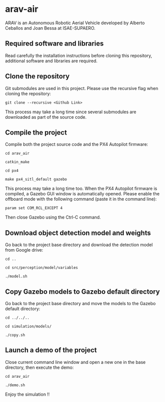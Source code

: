 # arav-air
ARAV is an Autonomous Robotic Aerial Vehicle developed by Alberto Ceballos and Joan Bessa at ISAE-SUPAERO.

## Required software and libraries

Read carefully the installation instructions before cloning this repository, additional software and libraries are required.

## Clone the repository

Git submodules are used in this project. Please use the recursive flag when cloning the repository:

`git clone --recursive <Github Link>`

This process may take a long time since several submodules are downloaded as part of the source code.

## Compile the project

Compile both the project source code and the PX4 Autopilot firmware:

`cd arav_air`

`catkin_make`

`cd px4`

`make px4_sitl_default gazebo`

This process may take a long time too. When the PX4 Autopilot firmware is compiled, a Gazebo GUI window is automatically opened. Please enable the offboard mode with the following command (paste it in the command line):

`param set COM_RCL_EXCEPT 4`

Then close Gazebo using the Ctrl-C command.

## Download object detection model and weights

Go back to the project base directory and download the detection model from Google drive:

`cd ..`

`cd src/perception/model/variables`

`./model.sh`

## Copy Gazebo models to Gazebo default directory

Go back to the project base directory and move the models to the Gazebo default directory:

`cd ../../..`

`cd simulation/models/`

`./copy.sh`

## Launch a demo of the project

Close current command line window and open a new one in the base directory, then execute the demo:

`cd arav_air`

`./demo.sh`

Enjoy the simulation !!
